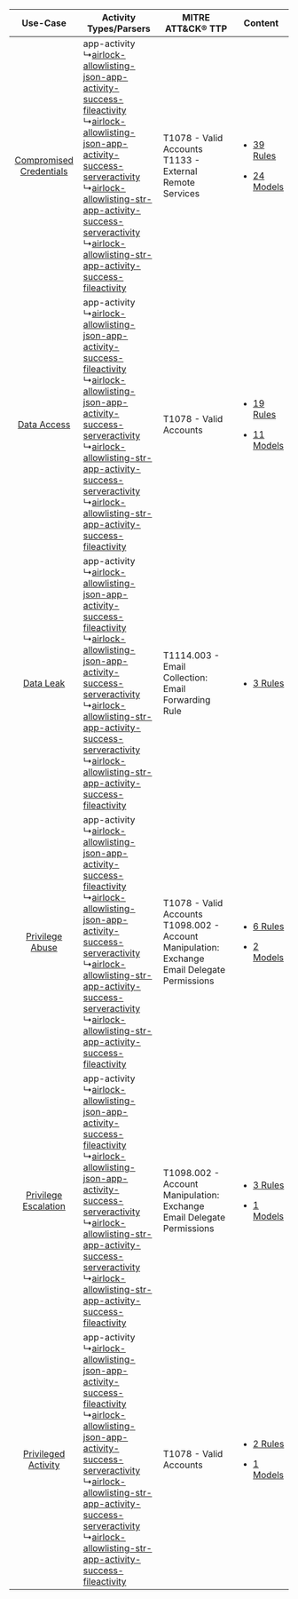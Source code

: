 |    Use-Case    | Activity Types/Parsers    | MITRE ATT&CK® TTP    | Content    |
|:----:| ---- | ---- | ---- |
| [Compromised Credentials](../../../UseCases/uc_compromised_credentials.md) |  app-activity<br> ↳[airlock-allowlisting-json-app-activity-success-fileactivity](Ps/pC_airlockallowlistingjsonappactivitysuccessfileactivity.md)<br> ↳[airlock-allowlisting-json-app-activity-success-serveractivity](Ps/pC_airlockallowlistingjsonappactivitysuccessserveractivity.md)<br> ↳[airlock-allowlisting-str-app-activity-success-serveractivity](Ps/pC_airlockallowlistingstrappactivitysuccessserveractivity.md)<br> ↳[airlock-allowlisting-str-app-activity-success-fileactivity](Ps/pC_airlockallowlistingstrappactivitysuccessfileactivity.md)<br> | T1078 - Valid Accounts<br>T1133 - External Remote Services<br>    | [<ul><li>39 Rules</li></ul><ul><li>24 Models</li></ul>](RM/r_m_airlock_airlock_allowlisting_Compromised_Credentials.md) |
|    [Data Access](../../../UseCases/uc_data_access.md)    |  app-activity<br> ↳[airlock-allowlisting-json-app-activity-success-fileactivity](Ps/pC_airlockallowlistingjsonappactivitysuccessfileactivity.md)<br> ↳[airlock-allowlisting-json-app-activity-success-serveractivity](Ps/pC_airlockallowlistingjsonappactivitysuccessserveractivity.md)<br> ↳[airlock-allowlisting-str-app-activity-success-serveractivity](Ps/pC_airlockallowlistingstrappactivitysuccessserveractivity.md)<br> ↳[airlock-allowlisting-str-app-activity-success-fileactivity](Ps/pC_airlockallowlistingstrappactivitysuccessfileactivity.md)<br> | T1078 - Valid Accounts<br>    | [<ul><li>19 Rules</li></ul><ul><li>11 Models</li></ul>](RM/r_m_airlock_airlock_allowlisting_Data_Access.md)    |
|    [Data Leak](../../../UseCases/uc_data_leak.md)    |  app-activity<br> ↳[airlock-allowlisting-json-app-activity-success-fileactivity](Ps/pC_airlockallowlistingjsonappactivitysuccessfileactivity.md)<br> ↳[airlock-allowlisting-json-app-activity-success-serveractivity](Ps/pC_airlockallowlistingjsonappactivitysuccessserveractivity.md)<br> ↳[airlock-allowlisting-str-app-activity-success-serveractivity](Ps/pC_airlockallowlistingstrappactivitysuccessserveractivity.md)<br> ↳[airlock-allowlisting-str-app-activity-success-fileactivity](Ps/pC_airlockallowlistingstrappactivitysuccessfileactivity.md)<br> | T1114.003 - Email Collection: Email Forwarding Rule<br>    | [<ul><li>3 Rules</li></ul>](RM/r_m_airlock_airlock_allowlisting_Data_Leak.md)    |
|         [Privilege Abuse](../../../UseCases/uc_privilege_abuse.md)         |  app-activity<br> ↳[airlock-allowlisting-json-app-activity-success-fileactivity](Ps/pC_airlockallowlistingjsonappactivitysuccessfileactivity.md)<br> ↳[airlock-allowlisting-json-app-activity-success-serveractivity](Ps/pC_airlockallowlistingjsonappactivitysuccessserveractivity.md)<br> ↳[airlock-allowlisting-str-app-activity-success-serveractivity](Ps/pC_airlockallowlistingstrappactivitysuccessserveractivity.md)<br> ↳[airlock-allowlisting-str-app-activity-success-fileactivity](Ps/pC_airlockallowlistingstrappactivitysuccessfileactivity.md)<br> | T1078 - Valid Accounts<br>T1098.002 - Account Manipulation: Exchange Email Delegate Permissions<br> | [<ul><li>6 Rules</li></ul><ul><li>2 Models</li></ul>](RM/r_m_airlock_airlock_allowlisting_Privilege_Abuse.md)    |
|    [Privilege Escalation](../../../UseCases/uc_privilege_escalation.md)    |  app-activity<br> ↳[airlock-allowlisting-json-app-activity-success-fileactivity](Ps/pC_airlockallowlistingjsonappactivitysuccessfileactivity.md)<br> ↳[airlock-allowlisting-json-app-activity-success-serveractivity](Ps/pC_airlockallowlistingjsonappactivitysuccessserveractivity.md)<br> ↳[airlock-allowlisting-str-app-activity-success-serveractivity](Ps/pC_airlockallowlistingstrappactivitysuccessserveractivity.md)<br> ↳[airlock-allowlisting-str-app-activity-success-fileactivity](Ps/pC_airlockallowlistingstrappactivitysuccessfileactivity.md)<br> | T1098.002 - Account Manipulation: Exchange Email Delegate Permissions<br>    | [<ul><li>3 Rules</li></ul><ul><li>1 Models</li></ul>](RM/r_m_airlock_airlock_allowlisting_Privilege_Escalation.md)      |
|     [Privileged Activity](../../../UseCases/uc_privileged_activity.md)     |  app-activity<br> ↳[airlock-allowlisting-json-app-activity-success-fileactivity](Ps/pC_airlockallowlistingjsonappactivitysuccessfileactivity.md)<br> ↳[airlock-allowlisting-json-app-activity-success-serveractivity](Ps/pC_airlockallowlistingjsonappactivitysuccessserveractivity.md)<br> ↳[airlock-allowlisting-str-app-activity-success-serveractivity](Ps/pC_airlockallowlistingstrappactivitysuccessserveractivity.md)<br> ↳[airlock-allowlisting-str-app-activity-success-fileactivity](Ps/pC_airlockallowlistingstrappactivitysuccessfileactivity.md)<br> | T1078 - Valid Accounts<br>    | [<ul><li>2 Rules</li></ul><ul><li>1 Models</li></ul>](RM/r_m_airlock_airlock_allowlisting_Privileged_Activity.md)       |